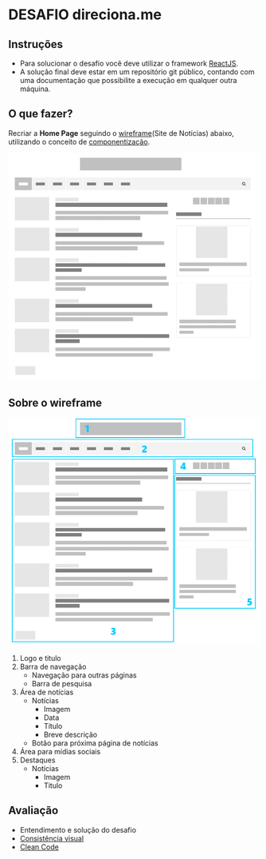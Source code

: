 # DESAFIO direciona.me
 
## Instruções
 
- Para solucionar o desafio você deve utilizar o framework [ReactJS](https://reactjs.org/).
- A solução final deve estar em um repositório git público, contando com uma documentação que possibilite a execução em qualquer outra máquina.
 
## O que fazer?
 
Recriar a **Home Page** seguindo o [wireframe](https://wikipedia.org/wiki/Website_wireframe)(Site de Notícias) abaixo, utilizando o conceito de [componentização](https://inside.contabilizei.com.br/componentiza%C3%A7%C3%A3o-no-front-end-3fc889a363df).
 
![Web](../assets/wireframe-00.png)
 
## Sobre o wireframe
 
![Web](../assets/wireframe-01.png)
 
1. Logo e titulo
1. Barra de navegação
    - Navegação para outras páginas
    - Barra de pesquisa
1. Área de notícias
    - Notícias
        - Imagem
        - Data
        - Título
        - Breve descrição
    - Botão para próxima página de notícias
1. Área para mídias sociais
1. Destaques
    - Notícias
        - Imagem
        - Titulo

## Avaliação

- Entendimento e solução do desafio
- [Consistência visual](https://medium.com/@markclaus/detalhes-importantes-para-criar-ui-consistente-d8c351a9d94c)
- [Clean Code](https://medium.com/joaorobertopb/1-clean-code-o-que-%C3%A9-porque-usar-1e4f9f4454c6)
